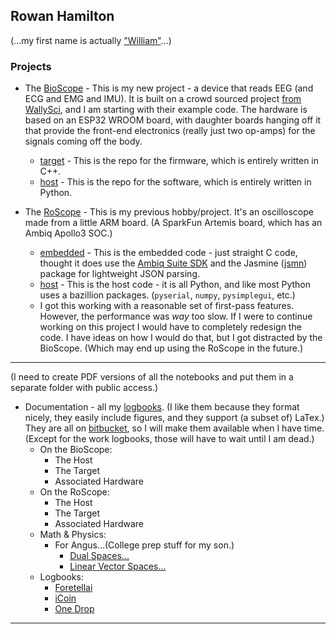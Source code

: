 ## Rowan Hamilton


(...my first name is actually ["William"](https://en.wikipedia.org/wiki/William_Rowan_Hamilton)...)

<!--
**rowanham/rowanham** is a ✨ _special_ ✨ repository because its `README.md` (this file) appears on your GitHub profile.

Here are some ideas to get you started:

- 🔭 I’m currently working on ...
- 🌱 I’m currently learning ...
- 👯 I’m looking to collaborate on ...
- 🤔 I’m looking for help with ...
- 💬 Ask me about ...
- 📫 How to reach me: ...
- 😄 Pronouns: ...
- ⚡ Fun fact: ...
-->

### Projects


* The [BioScope]() - This is my new project - a device that reads EEG (and ECG and EMG and IMU). It is built on a crowd sourced project [from WallySci](wallysci.com), and I am starting with their example code. The hardware is based on an ESP32 WROOM board, with daughter boards hanging off it that provide the front-end electronics (really just two op-amps) for the signals coming off the body.
  + [target](https://github.com/rowanham/BioScopeTarget) - This is the repo for the firmware, which is entirely written in C++.
  + [host](https://github.com/rowanham/BioScopeHost) - This is the repo for the software, which is entirely written in Python.


* The [RoScope]() - This is my previous hobby/project. It's an oscilloscope made from a little ARM board. (A SparkFun Artemis board, which has an Ambiq Apollo3 SOC.)
  + [embedded](https://github.com/rowanham/RoScopeTarget) - This is the embedded code - just straight C code, thought it does use the [Ambiq Suite SDK]() and the Jasmine ([jsmn]()) package for lightweight JSON parsing.
  + [host](https://github.com/rowanham/RoScopeHost) - This is the host code - it is all Python, and like most Python uses a bazillion packages. (`pyserial`, `numpy`, `pysimplegui`, etc.)
  + I got this working with a reasonable set of first-pass features. However, the performance was *way* too slow. If I were to continue working on this project I would have to completely redesign the code. I have ideas on how I would do that, but I got distracted by the BioScope. (Which may end up using the RoScope in the future.)


----


(I need to create PDF versions of all the notebooks and put them in a separate folder with public access.)

* Documentation - all my [logbooks](https://bitbucket.org/RowanHamilton/logbooks/src/main/). (I like them because they format nicely, they easily include figures, and they support (a subset of) LaTex.) They are all on [bitbucket](), so I will make them available when I have time. (Except for the work logbooks, those will have to wait until I am dead.)
    + On the BioScope:
        * The Host
        * The Target
        * Associated Hardware
    + On the RoScope:
        * The Host
        * The Target
        * Associated Hardware
    + Math & Physics:
        * For Angus...(College prep stuff for my son.)
            + [Dual Spaces...](https://bitbucket.org/RowanHamilton/angus/src/main/Dual%20Space%20for%20Angus.pdf)
            + [Linear Vector Spaces...](https://bitbucket.org/RowanHamilton/angus/src/main/LinearStuffForAngus.pdf)
    + Logbooks:
        * [Foretellai]()
        * [iCoin]()
        * [One Drop]()


----
